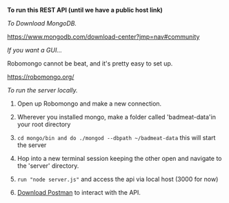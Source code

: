 **To run this REST API (until we have a public host link)**

_To Download MongoDB._

https://www.mongodb.com/download-center?jmp=nav#community

_If you want a GUI..._

Robomongo cannot be beat, and it's pretty easy to set up.

https://robomongo.org/

_To run the server locally._

1. Open up Robomongo and make a new connection.

2. Wherever you installed mongo, make a folder called 'badmeat-data'in your root directory

3. ```cd mongo/bin and do ./mongod --dbpath ~/badmeat-data``` this will start the server

4. Hop into a new terminal session keeping the other open and navigate to the 'server' directory.

5.  ```run "node server.js"``` and access the api via local host (3000 for now)

6. [Download Postman](https://www.getpostman.com/) to interact with the API.

